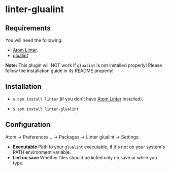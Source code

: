 linter-glualint
===========
## Requirements

You will need the following:

* [Atom Linter](https://atom.io/packages/linter).
* [glualint](https://github.com/FPtje/GLuaFixer)

**Note:** This plugin will NOT work if `glualint` is not installed properly! Please follow the installation guide in its README properly!

## Installation

* `$ apm install linter` (if you don't have [Atom Linter](https://atom.io/packages/linter) installed).

* `$ apm install linter-glualint`

## Configuration

Atom -> Preferences... -> Packages -> Linter glualint -> Settings:

* **Executable** Path to your `glualint` executable, if it's not on your system's PATH environment variable.
* **Lint on save** Whether files should be linted only on save or while you type.
